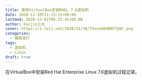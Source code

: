 ```yaml
---
title: 使用VirtualBox安装RHEL 7.6虚拟机
date: 2020-11-30T11:13:31+08:00
lastmod: 2020-12-01T08:37:41+08:00
author: Kaijin三水
cover: https://i.loli.net/2020/11/30/TUvxom84BNY7pWt.png
categories:
  - 摸爬滚打
tags:
  - 虚拟机
  - Linux
draft: true
---
```


在VirtualBox中安装Red Hat Enterprise Linux 7.6虚拟机过程记录。

<!--more-->

